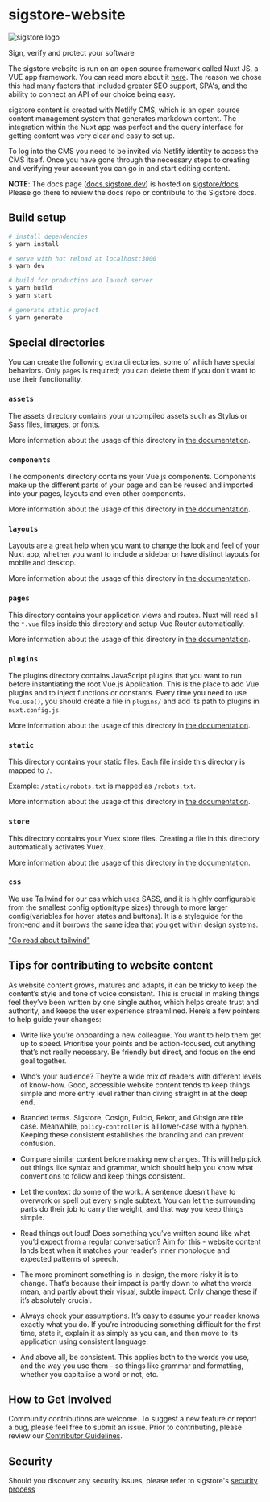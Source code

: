 # sigstore-website

![sigstore logo][logo]

[logo]: /assets/icons/logo.svg 'sigstore logo'
Sign, verify and protect your software

The sigstore website is run on an open source framework called Nuxt JS, a VUE app framework. You can read more about it [here](https://nuxtjs.org/). The reason we chose this had many factors that included greater SEO support, SPA's, and the ability to connect an API of our choice being easy.

sigstore content is created with Netlify CMS, which is an open source content management system that generates markdown content. The integration within the Nuxt app was perfect and the query interface for getting content was very clear and easy to set up.

To log into the CMS you need to be invited via Netlify identity to access the CMS itself. Once you have gone through the necessary steps to creating and verifying your account you can go in and start editing content.

**NOTE**: The docs page ([docs.sigstore.dev](https://docs.sigstore.dev)) is hosted on [sigstore/docs](https://github.com/sigstore/docs). Please go there to review the docs repo or contribute to the Sigstore docs.

## Build setup

```bash
# install dependencies
$ yarn install

# serve with hot reload at localhost:3000
$ yarn dev

# build for production and launch server
$ yarn build
$ yarn start

# generate static project
$ yarn generate
```

## Special directories

You can create the following extra directories, some of which have special behaviors. Only `pages` is required; you can delete them if you don't want to use their functionality.

### `assets`

The assets directory contains your uncompiled assets such as Stylus or Sass files, images, or fonts.

More information about the usage of this directory in [the documentation](https://nuxtjs.org/docs/2.x/directory-structure/assets).

### `components`

The components directory contains your Vue.js components. Components make up the different parts of your page and can be reused and imported into your pages, layouts and even other components.

More information about the usage of this directory in [the documentation](https://nuxtjs.org/docs/2.x/directory-structure/components).

### `layouts`

Layouts are a great help when you want to change the look and feel of your Nuxt app, whether you want to include a sidebar or have distinct layouts for mobile and desktop.

More information about the usage of this directory in [the documentation](https://nuxtjs.org/docs/2.x/directory-structure/layouts).

### `pages`

This directory contains your application views and routes. Nuxt will read all the `*.vue` files inside this directory and setup Vue Router automatically.

More information about the usage of this directory in [the documentation](https://nuxtjs.org/docs/2.x/get-started/routing).

### `plugins`

The plugins directory contains JavaScript plugins that you want to run before instantiating the root Vue.js Application. This is the place to add Vue plugins and to inject functions or constants. Every time you need to use `Vue.use()`, you should create a file in `plugins/` and add its path to plugins in `nuxt.config.js`.

More information about the usage of this directory in [the documentation](https://nuxtjs.org/docs/2.x/directory-structure/plugins).

### `static`

This directory contains your static files. Each file inside this directory is mapped to `/`.

Example: `/static/robots.txt` is mapped as `/robots.txt`.

More information about the usage of this directory in [the documentation](https://nuxtjs.org/docs/2.x/directory-structure/static).

### `store`

This directory contains your Vuex store files. Creating a file in this directory automatically activates Vuex.

More information about the usage of this directory in [the documentation](https://nuxtjs.org/docs/2.x/directory-structure/store).

### `css`

We use Tailwind for our css which uses SASS, and it is highly configurable from the smallest config option(type sizes) through to more larger config(variables for hover states and buttons). It is a styleguide for the front-end and it borrows the same idea that you get within design systems.

["Go read about tailwind"](https://tailwindcss.com/)

## Tips for contributing to website content

As website content grows, matures and adapts, it can be tricky to keep the content’s style and tone of voice consistent. This is crucial in making things feel they’ve been written by one single author, which helps create trust and authority, and keeps the user experience streamlined. Here’s a few pointers to help guide your changes:

- Write like you’re onboarding a new colleague. You want to help them get up to speed. Prioritise your points and be action-focused, cut anything that’s not really necessary. Be friendly but direct, and focus on the end goal together.

- Who’s your audience? They’re a wide mix of readers with different levels of know-how. Good, accessible website content tends to keep things simple and more entry level rather than diving straight in at the deep end.

- Branded terms. Sigstore, Cosign, Fulcio, Rekor, and Gitsign are title case. Meanwhile, `policy-controller` is all lower-case with a hyphen. Keeping these consistent establishes the branding and can prevent confusion.

- Compare similar content before making new changes. This will help pick out things like syntax and grammar, which should help you know what conventions to follow and keep things consistent.

- Let the context do some of the work. A sentence doesn’t have to overwork or spell out every single subtext. You can let the surrounding parts do their job to carry the weight, and that way you keep things simple.

- Read things out loud! Does something you’ve written sound like what you’d expect from a regular conversation? Aim for this - website content lands best when it matches your reader’s inner monologue and expected patterns of speech.

- The more prominent something is in design, the more risky it is to change. That’s because their impact is partly down to what the words mean, and partly about their visual, subtle impact. Only change these if it’s absolutely crucial.

- Always check your assumptions. It’s easy to assume your reader knows exactly what you do. If you’re introducing something difficult for the first time, state it, explain it as simply as you can, and then move to its application using consistent language.

- And above all, be consistent. This applies both to the words you use, and the way you use them - so things like grammar and formatting, whether you capitalise a word or not, etc.

## How to Get Involved

Community contributions are welcome. To suggest a new feature or report a bug, please feel free to submit an issue. Prior to contributing, please review our [Contributor Guidelines](https://github.com/CONTRIBUTORS.md).

## Security

Should you discover any security issues, please refer to sigstore's [security
process](https://github.com/sigstore/.github/blob/main/SECURITY.md)
